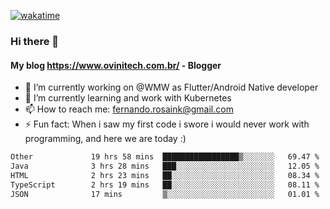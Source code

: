 [![wakatime](https://wakatime.com/badge/user/d5892087-17e6-46ab-8384-91a71a9b88d8.svg)](https://wakatime.com/@d5892087-17e6-46ab-8384-91a71a9b88d8)
### Hi there 👋

#### My blog https://www.ovinitech.com.br/ - Blogger

- 🔭 I’m currently working on @WMW as Flutter/Android Native developer
- 🌱 I’m currently learning and work with Kubernetes
- 📫 How to reach me: fernando.rosaink@gmail.com 
- ⚡ Fun fact: When i saw my first code i swore i would never work with programming, and here we are today :)

<!--START_SECTION:waka-->

```txt
Other             19 hrs 58 mins  █████████████████▒░░░░░░░   69.47 %
Java              3 hrs 28 mins   ███░░░░░░░░░░░░░░░░░░░░░░   12.05 %
HTML              2 hrs 23 mins   ██░░░░░░░░░░░░░░░░░░░░░░░   08.34 %
TypeScript        2 hrs 19 mins   ██░░░░░░░░░░░░░░░░░░░░░░░   08.11 %
JSON              17 mins         ▒░░░░░░░░░░░░░░░░░░░░░░░░   01.01 %
```

<!--END_SECTION:waka-->
